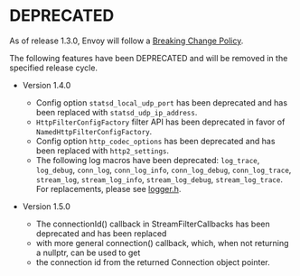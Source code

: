 # DEPRECATED

As of release 1.3.0, Envoy will follow a
[Breaking Change Policy](https://github.com/lyft/envoy/blob/master//CONTRIBUTING.md#breaking-change-policy).

The following features have been DEPRECATED and will be removed in the specified release cycle.

* Version 1.4.0
  * Config option `statsd_local_udp_port` has been deprecated and has been replaced with
  `statsd_udp_ip_address`.
  * `HttpFilterConfigFactory` filter API has been deprecated in favor of `NamedHttpFilterConfigFactory`.
  * Config option `http_codec_options` has been deprecated and has been replaced with `http2_settings`.
  * The following log macros have been deprecated: `log_trace`, `log_debug`, `conn_log`,
  `conn_log_info`, `conn_log_debug`, `conn_log_trace`, `stream_log`, `stream_log_info`,
  `stream_log_debug`, `stream_log_trace`.  For replacements, please see
  [logger.h](https://github.com/lyft/envoy/blob/master/source/common/common/logger.h).

* Version 1.5.0
  * The connectionId() callback in StreamFilterCallbacks has been deprecated and has been replaced
  * with more general connection() callback, which, when not returning a nullptr, can be used to get
  * the connection id from the returned Connection object pointer.
